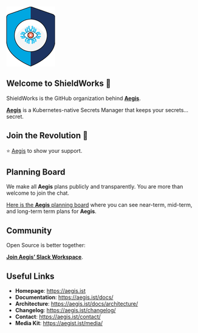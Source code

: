 ![Aegis](profile/assets/aegis-icon.png)

## Welcome to ShieldWorks 👋

ShieldWorks is the GitHub organization behind [**Aegis**](https://aegis.ist).

[**Aegis**](https://aegis.ist) is a Kubernetes-native Secrets Manager that keeps
your secrets… secret.

## Join the Revolution 🚀

⭐️ [Aegis](https://github.com/ShieldWorks/aegis) to show your support.

## Planning Board

We make all **Aegis** plans publicly and transparently. You are more than welcome to join the chat.

[Here is the **Aegis** planning board](https://github.com/orgs/shieldworks/projects/1/views/4)
where you can see near-term, mid-term, and long-term term plans for **Aegis**.

## Community

Open Source is better together:

[**Join Aegis’ Slack Workspace**][slack-invite].

## Useful Links

* **Homepage**: <https://aegis.ist>
* **Documentation**: <https://aegis.ist/docs/>
* **Architecture**: <https://aegis.ist/docs/architecture/>
* **Changelog**: <https://aegis.ist/changelog/>
* **Contact**: <https://aegis.ist/contact/>
* **Media Kit**: <https://aegist.ist/media/>

[slack-invite]: https://join.slack.com/t/aegis-6n41813/shared_invite/zt-1myzqdi6t-jTvuRd1zDLbHX0gN8VkCqg "Join aegis.slack.com"

